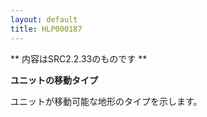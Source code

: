 ```yaml
---
layout: default
title: HLP000187
---
```

** 内容はSRC2.2.33のものです **

**ユニットの移動タイプ**

ユニットが移動可能な地形のタイプを示します。

